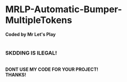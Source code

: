 # MRLP-Automatic-Bumper-MultipleTokens

<!DOCTYPE html>
<body>
    <b>Coded by Mr Let's Play</b><br><br>
    <b><h3>SKDDING IS ILEGAL!</h3><br>DONT USE MY CODE FOR YOUR PROJECT!<br>THANKS!</b>
</body>
</html>
